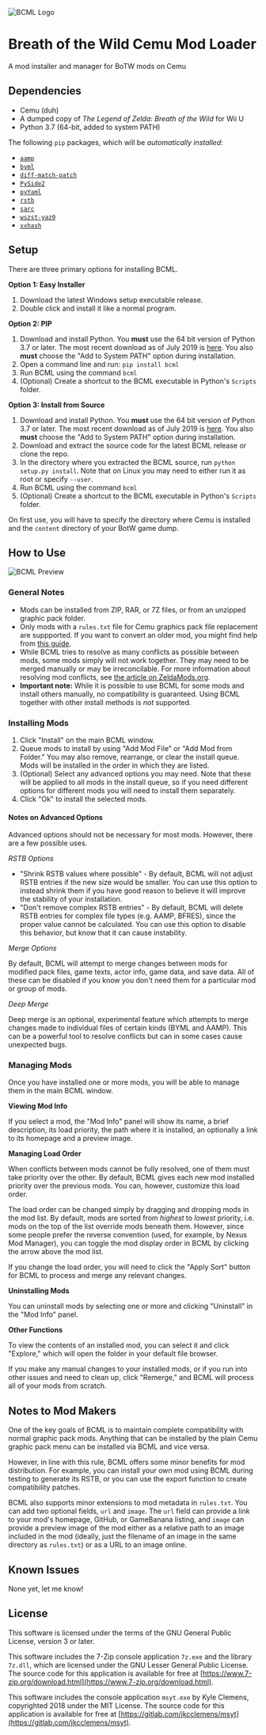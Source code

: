 ![BCML Logo](https://raw.githubusercontent.com/NiceneNerd/BCML/master/bcml/data/logo.png)

# Breath of the Wild Cemu Mod Loader
A mod installer and manager for BoTW mods on Cemu

## Dependencies

* Cemu (duh)
* A dumped copy of *The Legend of Zelda: Breath of the Wild* for Wii U
* Python 3.7 (64-bit, added to system PATH)

The following `pip` packages, which will be *automatically installed*:
* [`aamp`](https://pypi.org/project/aamp/)
* [`byml`](https://pypi.org/project/byml/)
* [`diff-match-patch`](https://pypi.org/project/diff-match-patch/)
* [`PySide2`](https://pypi.org/project/PySide2/)
* [`pyYaml`](https://pypi.org/project/PyYAML/)
* [`rstb`](https://pypi.org/project/rstb/)
* [`sarc`](https://pypi.org/project/sarc/)
* [`wszst-yaz0`](https://pypi.org/project/wszst-yaz0/)
* [`xxhash`](https://pypi.org/project/xxhash/)

## Setup

There are three primary options for installing BCML.

**Option 1: Easy Installer**
1. Download the latest Windows setup executable release.
2. Double click and install it like a normal program.

**Option 2: PIP** 
1. Download and install Python. You **must** use the 64 bit version of Python 3.7 or later. The most recent download as of July 2019 is [here](https://www.python.org/ftp/python/3.7.4/python-3.7.4-amd64.exe). You also **must** choose the "Add to System PATH" option during installation.
2. Open a command line and run: `pip install bcml`
3. Run BCML using the command `bcml`
4. (Optional) Create a shortcut to the BCML executable in Python's `Scripts` folder.

**Option 3: Install from Source**
1. Download and install Python. You **must** use the 64 bit version of Python 3.7 or later. The most recent download as of July 2019 is [here](https://www.python.org/ftp/python/3.7.4/python-3.7.4-amd64.exe). You also **must** choose the "Add to System PATH" option during installation.
2. Download and extract the source code for the latest BCML release or clone the repo.
3. In the directory where you extracted the BCML source, run `python setup.py install`. Note that on Linux you may need to either run it as root or specify `--user`.
4. Run BCML using the command `bcml`
5. (Optional) Create a shortcut to the BCML executable in Python's `Scripts` folder.

On first use, you will have to specify the directory where Cemu is installed and the `content` directory of your BotW game dump.

## How to Use

![BCML Preview](https://i.imgur.com/Xvuc53x.png)

### General Notes

- Mods can be installed from ZIP, RAR, or 7Z files, or from an unzipped graphic pack folder.
- Only mods with a `rules.txt` file for Cemu graphics pack file replacement are suppported. If you want to convert an older mod, you might find help from [this guide](https://gamebanana.com/tuts/12493).
- While BCML tries to resolve as many conflicts as possible between mods, some mods simply will not work together. They may need to be merged manually or may be irreconcilable. For more information about resolving mod conflicts, see [the article on ZeldaMods.org](https://zeldamods.org/wiki/Help:Resolving_mod_conflicts).
- **Important note:** While it is possible to use BCML for some mods and install others manually, no compatibility is guaranteed. Using BCML together with other install methods is *not* supported.

### Installing Mods

1. Click "Install" on the main BCML window.
2. Queue mods to install by using "Add Mod File" or "Add Mod from Folder." You may also remove, rearrange, or clear the install queue. Mods will be installed in the order in which they are listed.
3. (Optional) Select any advanced options you may need. Note that these will be applied to all mods in the install queue, so if you need different options for different mods you will need to install them separately.
4. Click "Ok" to install the selected mods.

#### Notes on Advanced Options

Advanced options should not be necessary for most mods. However, there are a few possible uses.

*RSTB Options*
- "Shrink RSTB values where possible" - By default, BCML will not adjust RSTB entries if the new size would be smaller. You can use this option to instead shrink them if you have good reason to believe it will improve the stability of your installation.
- "Don't remove complex RSTB entries" - By default, BCML will delete RSTB entries for complex file types (e.g. AAMP, BFRES), since the proper value cannot be calculated. You can use this option to disable this behavior, but know that it can cause instability.

*Merge Options*

By default, BCML will attempt to merge changes between mods for modified pack files, game texts, actor info, game data, and save data. All of these can be disabled if you know you don't need them for a particular mod or group of mods.

*Deep Merge*

Deep merge is an optional, experimental feature which attempts to merge changes made to individual files of certain kinds (BYML and AAMP). This can be a powerful tool to resolve conflicts but can in some cases cause unexpected bugs.

### Managing Mods

Once you have installed one or more mods, you will be able to manage them in the main BCML window.

**Viewing Mod Info**

If you select a mod, the "Mod Info" panel will show its name, a brief description, its load priority, the path where it is installed, an optionally a link to its homepage and a preview image.

**Managing Load Order**

When conflicts between mods cannot be fully resolved, one of them must take priority over the other. By default, BCML gives each new mod installed priority over the previous mods. You can, however, customize this load order.

The load order can be changed simply by dragging and dropping mods in the mod list. By default, mods are sorted from *highest* to *lowest* priority, i.e. mods on the top of the list override mods beneath them. However, since some people prefer the reverse convention (used, for example, by Nexus Mod Manager), you can toggle the mod display order in BCML by clicking the arrow above the mod list.

If you change the load order, you will need to click the "Apply Sort" button for BCML to process and merge any relevant changes.

**Uninstalling Mods**

You can uninstall mods by selecting one or more and clicking "Uninstall" in the "Mod Info" panel. 

**Other Functions**

To view the contents of an installed mod, you can select it and click "Explore," which will open the folder in your default file browser.

If you make any manual changes to your installed mods, or if you run into other issues and need to clean up, click "Remerge," and BCML will process all of your mods from scratch.

## Notes to Mod Makers

One of the key goals of BCML is to maintain complete compatibility with normal graphic pack mods. Anything that can be installed by the plain Cemu graphic pack menu can be installed via BCML and vice versa. 

However, in line with this rule, BCML offers some minor benefits for mod distribution. For example, you can install your own mod using BCML during testing to generate its RSTB, or you can use the export function to create compatibility patches.

BCML also supports minor extensions to mod metadata in `rules.txt`. You can add two optional fields, `url` and `image`. The `url` field can provide a link to your mod's homepage, GitHub, or GameBanana listing, and `image` can provide a preview image of the mod either as a relative path to an image included in the mod (ideally, just the filename of an image in the same directory as `rules.txt`) or as a URL to an image online.

## Known Issues

None yet, let me know!

## License

This software is licensed under the terms of the GNU General Public License, version 3 or later.

This software includes the 7-Zip console application `7z.exe` and the library `7z.dll`, which are licensed under the GNU Lesser General Public License. The source code for this application is available for free at [https://www.7-zip.org/download.html](https://www.7-zip.org/download.html).

This software includes the console application `msyt.exe` by Kyle Clemens, copyrighted 2018 under the MIT License. The source code for this application is available for free at [https://gitlab.com/jkcclemens/msyt](https://gitlab.com/jkcclemens/msyt).
